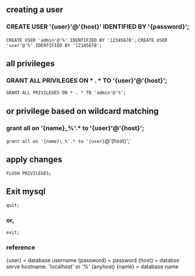 
## creating a user
### CREATE USER '{user}'@'{host}' IDENTIFIED BY '{password}';
`CREATE USER 'admin'@'%' IDENTIFIED BY '12345678';`
`CREATE USER 'user'@'%' IDENTIFIED BY '12345678';`


## all privileges
### GRANT ALL PRIVILEGES ON * . * TO '{user}'@'{host}';
`GRANT ALL PRIVILEGES ON * . * TO 'admin'@'%';`


## or privilege based on wildcard  matching
### grant all on '{name}\_%'.* to '{user}'@'{host}';
`grant all on '{name}\_%'.* to '{user}`@'{host}';`



## apply changes
`FLUSH PRIVILEGES;`

## Exit mysql
`quit;`
### or, 
`exit;`


### reference 
{user} 		= database username
{password} 	= password 
{host} 		= databse serve hostname. 'localhost' or '%' (anyhost)
{name} 		= database name
